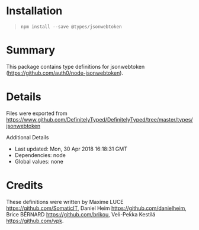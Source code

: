 # Installation
> `npm install --save @types/jsonwebtoken`

# Summary
This package contains type definitions for jsonwebtoken (https://github.com/auth0/node-jsonwebtoken).

# Details
Files were exported from https://www.github.com/DefinitelyTyped/DefinitelyTyped/tree/master/types/jsonwebtoken

Additional Details
 * Last updated: Mon, 30 Apr 2018 16:18:31 GMT
 * Dependencies: node
 * Global values: none

# Credits
These definitions were written by Maxime LUCE <https://github.com/SomaticIT>, Daniel Heim <https://github.com/danielheim>, Brice BERNARD <https://github.com/brikou>, Veli-Pekka Kestilä <https://github.com/vpk>.
